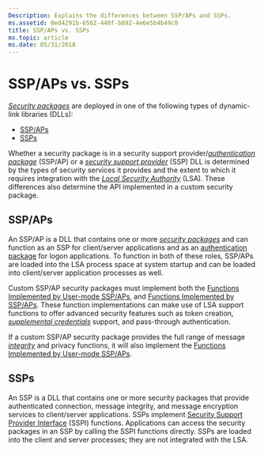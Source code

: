 ```yaml
---
Description: Explains the differences between SSP/APs and SSPs.
ms.assetid: 0ed4291b-6562-440f-b892-4e6e5b4b49c8
title: SSP/APs vs. SSPs
ms.topic: article
ms.date: 05/31/2018
---
```


# SSP/APs vs. SSPs

[*Security packages*](https://msdn.microsoft.com/library/ms721625(v=VS.85).aspx) are deployed in one of the following types of dynamic-link libraries (DLLs):

-   [SSP/APs](#sspaps-vs-ssps)
-   [SSPs](#sspaps-vs-ssps)

Whether a security package is in a security support provider/[*authentication package*](https://msdn.microsoft.com/library/ms721532(v=VS.85).aspx) (SSP/AP) or a [*security support provider*](https://msdn.microsoft.com/library/ms721625(v=VS.85).aspx) (SSP) DLL is determined by the types of security services it provides and the extent to which it requires integration with the [*Local Security Authority*](https://msdn.microsoft.com/library/ms721592(v=VS.85).aspx) (LSA). These differences also determine the API implemented in a custom security package.

## SSP/APs

An SSP/AP is a DLL that contains one or more [*security packages*](https://msdn.microsoft.com/library/ms721625(v=VS.85).aspx) and can function as an SSP for client/server applications and as an [authentication package](authentication-packages.md) for logon applications. To function in both of these roles, SSP/APs are loaded into the LSA process space at system startup and can be loaded into client/server application processes as well.

Custom SSP/AP security packages must implement both the [Functions Implemented by User-mode SSP/APs](authentication-functions.md), and [Functions Implemented by SSP/APs](authentication-functions.md). These function implementations can make use of LSA support functions to offer advanced security features such as token creation, [*supplemental credentials*](https://msdn.microsoft.com/library/ms721625(v=VS.85).aspx) support, and pass-through authentication.

If a custom SSP/AP security package provides the full range of message [*integrity*](https://msdn.microsoft.com/library/ms721588(v=VS.85).aspx) and privacy functions, it will also implement the [Functions Implemented by User-mode SSP/APs](authentication-functions.md).

## SSPs

An SSP is a DLL that contains one or more security packages that provide authenticated connection, message integrity, and message encryption services to client/server applications. SSPs implement [Security Support Provider Interface](sspi.md) (SSPI) functions. Applications can access the security packages in an SSP by calling the SSPI functions directly. SSPs are loaded into the client and server processes; they are not integrated with the LSA.

 

 



